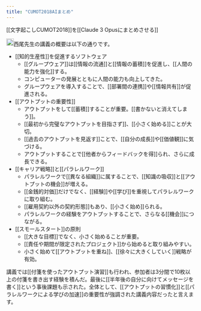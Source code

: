 ```yaml
---
title: "CUMOT2018AIまとめ"
---
```


[[文字起こしCUMOT2018]]を[[Claude 3 Opusにまとめさせる]]

<img src='https://scrapbox.io/api/pages/nishio/claude/icon' alt='claude.icon' height="19.5"/>西尾先生の講義の概要は以下の通りです。
- [[知的生産性]]を促進するソフトウェア
    - [[グループウェア]]は[[情報の流通]]と[[情報の蓄積]]を促進し、[[人間の能力を強化]]する。
    - コンピューターの発展とともに人間の能力も向上してきた。
    - グループウェアを導入することで、[[部署間の連携]]や[[情報共有]]が促進される。
- [[アウトプットの重要性]]
    - アウトプットをして[[蓄積]]することが重要。[[書かないと消えてしまう]]。
    - [[最初から完璧なアウトプットを目指さず]]、[[小さく始める]]ことが大切。
    - [[過去のアウトプットを見返す]]ことで、[[自分の成長]]や[[価値観]]に気づける。
    - アウトプットすることで[[他者からフィードバックを得]]られ、さらに成長できる。
- [[キャリア戦略]]と[[パラレルワーク]]
    - パラレルワークで[[異なる組織]]に属することで、[[知識の吸収]]と[[アウトプットの機会]]が増える。
    - [[金銭的対価]]だけでなく、[[経験]]や[[学び]]を重視してパラレルワークに取り組む。
    - [[雇用契約以外の契約形態]]もあり、[[小さく始め]]られる。
    - パラレルワークの経験をアウトプットすることで、さらなる[[機会]]につながる。
- [[スモールスタート]]の原則
    - [[大きな目標]]でなく、小さく始めることが重要。
    - [[責任や期間が限定されたプロジェクト]]から始めると取り組みやすい。
    - 小さく始めて[[アウトプットを重ね]]、[[徐々に大きくしていく]]戦略が有効。

講義では[[付箋を使ったアウトプット演習]]も行われ、参加者は3分間で10枚以上の付箋を書き出す経験を積んだ。最後に[[半年後の自分に向けてメッセージを書く]]という事後課題も示された。全体として、[[アウトプットの習慣化]]と[[パラレルワークによる学びの加速]]の重要性が強調された講義内容だったと言えます。
